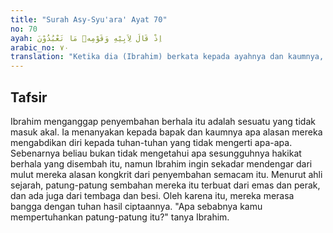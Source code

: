 ```yaml
---
title: "Surah Asy-Syu'ara' Ayat 70"
no: 70
ayah: اِذْ قَالَ لِاَبِيْهِ وَقَوْمِهٖ مَا تَعْبُدُوْنَ 
arabic_no: ٧٠
translation: "Ketika dia (Ibrahim) berkata kepada ayahnya dan kaumnya, “Apakah yang kamu sembah?”"
---
```


## Tafsir

Ibrahim menganggap penyembahan berhala itu adalah sesuatu yang tidak masuk akal. Ia menanyakan kepada bapak dan kaumnya apa alasan mereka mengabdikan diri kepada tuhan-tuhan yang tidak mengerti apa-apa. Sebenarnya beliau bukan tidak mengetahui apa sesungguhnya hakikat berhala yang disembah itu, namun Ibrahim ingin sekadar mendengar dari mulut mereka alasan kongkrit dari penyembahan semacam itu. Menurut ahli sejarah, patung-patung sembahan mereka itu terbuat dari emas dan perak, dan ada juga dari tembaga dan besi. Oleh karena itu, mereka merasa bangga dengan tuhan hasil ciptaannya. "Apa sebabnya kamu mempertuhankan patung-patung itu?" tanya Ibrahim.